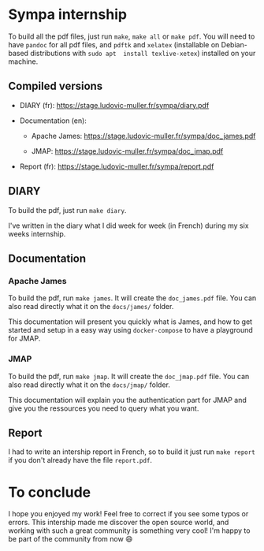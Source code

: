 # Sympa internship

To build all the pdf files, just run `make`, `make all` or `make pdf`.
You will need to have `pandoc` for all pdf files, and `pdftk` and 
`xelatex` (installable on Debian-based distributions with `sudo apt 
install texlive-xetex`) installed on your machine.

## Compiled versions

  - DIARY (fr):
    https://stage.ludovic-muller.fr/sympa/diary.pdf

  - Documentation (en):

    - Apache James:
      https://stage.ludovic-muller.fr/sympa/doc_james.pdf

    - JMAP:
      https://stage.ludovic-muller.fr/sympa/doc_jmap.pdf

  - Report (fr):
    https://stage.ludovic-muller.fr/sympa/report.pdf

## DIARY

To build the pdf, just run `make diary`.

I've written in the diary what I did week for week (in French) during 
my six weeks internship.

## Documentation

### Apache James

To build the pdf, run `make james`. It will create the `doc_james.pdf` 
file. You can also read directly what it on the `docs/james/` folder.

This documentation will present you quickly what is James, and how to get 
started and setup in a easy way using `docker-compose` to have a 
playground for JMAP.

### JMAP

To build the pdf, run `make jmap`. It will create the `doc_jmap.pdf` 
file. You can also read directly what it on the `docs/jmap/` folder.

This documentation will explain you the authentication part for JMAP and 
give you the ressources you need to query what you want.

## Report

I had to write an intership report in French, so to build it just run 
`make report` if you don't already have the file `report.pdf`.

# To conclude

I hope you enjoyed my work!
Feel free to correct if you see some typos or errors.
This intership made me discover the open source world, and working with 
such a great community is something very cool!
I'm happy to be part of the community from now :smile:
